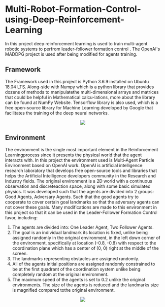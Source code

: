 # Multi-Robot-Formation-Control-using-Deep-Reinforcement-Learning


In this project deep reinforcement learning is used to train multi-agent robotic systems to perfrom leader-follower formation control . The OpenAI's MADDPG project is used after  being modified for agents training.

## Framework

The Framework used in this project is Python 3.6.9 installed on Ubuntu 18.04 LTS. Along-side with Numpy which is a python library that provides dozens of methods to manipulatethe multi-dimensional arrays and matrices that could be helpful in Mathematical calcu-lations, more about the library can be found at NumPy Website.  Tensorflow library is also used, which is a free open-source library for Machine Learning developed by Google that facilitates the training of the deep neural networks.

<p align="center">
  <img  src="https://user-images.githubusercontent.com/42684592/123695973-82063300-d85b-11eb-8349-84dadbda6b69.png">
</p>


## Environment

The  environment  is  the  single  most  important  element  in  the  Reinforcement  Learningprocess since it presents the physical world that the agent interacts with.  In this project the environment used is Multi-Agent Particle Environment based on OpenAI work. OpenAI is artificial intelligence research laboratory that develops free open-source tools and libraries that helps the Artificial Intelligence developers community in the Research and Industry fields. The original environment is a 2D world with a continuous observation and discreteaction space, along with some basic simulated physics.  It was developed such that the agents are divided into 2 groups: Good Agents, Adversary Agents. Such that the good agents try to cooperate to cover certain goal landmarks so that the adversary agents can not cover these goals. Many modifications are made to this environment in this project so that it can be used in the Leader-Follower Formation Control favor, including:

1.  The agents are divided into:  One Leader Agent, Two Follower Agents.
2.  The goal is an individual landmark its location is fixed, unlike being assigned randomly  in  the  original  environment,  in  the  left  down  corner  of  the  environment, specifically at location (-0.8, -0.8) with respect to the coordination plane which has a center of (0, 0) right at the middle of the screen.
3.  The landmarks representing obstacles are assigned randomly.
4.  All of the agents initial positions are assigned randomly constrained to be at the first quadrant of the coordination system unlike being completely random at the original environment.
5.  The maximum speed of the agents is set to 0.2 unlike the original environments. The size of the agents is reduced and the landmarks size is magnified compared tothe original environment.


<p align="center">
  <img  src="https://user-images.githubusercontent.com/42684592/123695976-829ec980-d85b-11eb-8d5f-a7f1391d9418.png">
</p>

